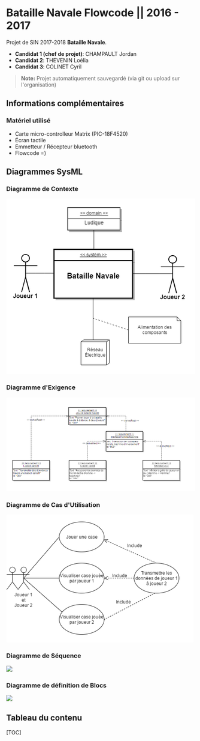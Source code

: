 Bataille Navale Flowcode || 2016 - 2017
===================


Projet de SIN 2017-2018 <i class="icon-right-open"></i> **Bataille Navale**.

- **Candidat 1 (chef de projet)**: CHAMPAULT Jordan
- **Candidat 2**: THEVENIN Loélia
- **Candidat 3**: COLINET Cyril

> **Note:** Projet automatiquement sauvegardé (via git ou upload sur l'organisation)

Informations complémentaires
--------------------

### <i class="icon-bug"></i> Matériel utilisé

- Carte micro-controlleur Matrix (PIC-18F4520)
- Écran tactile
- Emmetteur / Récepteur bluetooth
- Flowcode =)

Diagrammes SysML
--------------------

### Diagramme de Contexte

![](/Diagrams/Context_UML_Diagram.PNG)

### Diagramme d'Exigence

![](/Diagrams/Exigence_UML_Diagram.PNG)

### Diagramme de Cas d'Utilisation

![](/Diagrams/Cas_Utilisation_UML_Diagram.PNG)

### Diagramme de Séquence

![](/Diagrams/sequence_uml_diagram.png.png)

### Diagramme de définition de Blocs

![](/Diagrams/Bloc-UML-Diagram-BETA.png)

Tableau du contenu
--------------------

[TOC]
